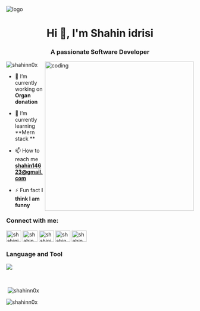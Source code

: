 ![logo](https://cdn.builtin.com/cdn-cgi/image/f=auto,fit=cover,w=1200,h=635,q=80/https://builtin.com/sites/www.builtin.com/files/full-stack-developer.jpg)
<h1 align="center">Hi 👋, I'm Shahin idrisi</h1>
<h3 align="center">A passionate Software Developer </h3>

<img align="right" alt="coding" width="400" src="https://camo.githubusercontent.com/a69ef1e4a173201181c22ac940c8b17935229d4d45ac5276631cbf4ba3d21db4/68747470733a2f2f6d69722d73332d63646e2d63662e626568616e63652e6e65742f70726f6a6563745f6d6f64756c65732f646973702f3630313031343131363737303437352e363036386265666634363430612e676966">

<p align="left"> <img src="https://komarev.com/ghpvc/?username=shahinn0x&label=Profile%20views&color=0e75b6&style=flat" alt="shahinn0x" /> </p>

- 🔭 I’m currently working on **Organ donation**

- 🌱 I’m currently learning **Mern stack **

- 📫 How to reach me **shahin14623@gmail.com**

- ⚡ Fun fact **I think I am funny**

<h3 align="left">Connect with me:</h3>
<p align="left">
<a href="https://twitter.com/shahinidrsi07" target="blank"><img align="center" src="https://raw.githubusercontent.com/rahuldkjain/github-profile-readme-generator/master/src/images/icons/Social/twitter.svg" alt="shahinidrsi07" height="30" width="40" /></a>
<a href="https://www.linkedin.com/in/shahin-idrisi-1a58a72a3" target="blank"><img align="center" src="https://raw.githubusercontent.com/rahuldkjain/github-profile-readme-generator/master/src/images/icons/Social/linked-in-alt.svg" alt="shahin idrisi" height="30" width="40" /></a>
<a href="https://instagram.com/shahinidrisi27" target="blank"><img align="center" src="https://raw.githubusercontent.com/rahuldkjain/github-profile-readme-generator/master/src/images/icons/Social/instagram.svg" alt="shahinidrisi27" height="30" width="40" /></a>
<a href="https://www.hackerrank.com/profile/shahin14623" target="blank"><img align="center" src="https://raw.githubusercontent.com/rahuldkjain/github-profile-readme-generator/master/src/images/icons/Social/hackerearth.svg" alt="shahin" height="30" width="40" /></a>
<a href="https://discord.gg/shahin idrisi" target="blank"><img align="center" src="https://raw.githubusercontent.com/rahuldkjain/github-profile-readme-generator/master/src/images/icons/Social/discord.svg" alt="shahin idrisi" height="30" width="40" /></a>
</p>
<h3 align="left">Language and Tool</h3>
<p>
  <a href="https://skillicons.dev">
   <img src="https://skillicons.dev/icons?i=javascript,html,css,bootstrap,tailwind,git,github"/>
  </a>
</p>
</div>
<br>
<p>&nbsp;<img align="center" src="https://github-readme-stats.vercel.app/api?username=shahinn0x&show_icons=true&locale=en" alt="shahinn0x" /></p>

<p><img align="center" src="https://github-readme-streak-stats.herokuapp.com/?user=shahinn0x&" alt="shahinn0x" /></p>
